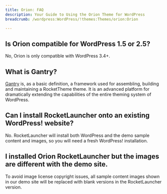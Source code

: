 ```yaml
---
title: Orion: FAQ
description: Your Guide to Using the Orion Theme for WordPress
breadcrumb: /wordpress:WordPress/!themes:Themes/orion:Orion

---
```



## Is Orion compatible for WordPress 1.5 or 2.5?

No, Orion is only compatible with WordPress 3.4+.

## What is Gantry?

[Gantry][gantry] is, as a basic definition, a framework used for assembling, building and maintaining a RocketTheme theme. It is an advanced platform for dramatically extending the capabilities of the entire theming system of WordPress.

## Can I install RocketLauncher onto an existing WordPress! website?

No. RocketLauncher will install both WordPress and the demo sample content and images, so you will need a fresh WordPress! installation.

## I installed Orion RocketLauncher but the images are different with the demo site.

To avoid image license copyright issues, all sample content images shown in our demo site will be replaced with blank versions in the RocketLauncher version.

[gantry]: http://gantry.org/
[forum]: http://www.rockettheme.com/forum/wordpress-theme-orion
[roksprocket]: http://www.rockettheme.com/wordpress/extensions/roksprocket
